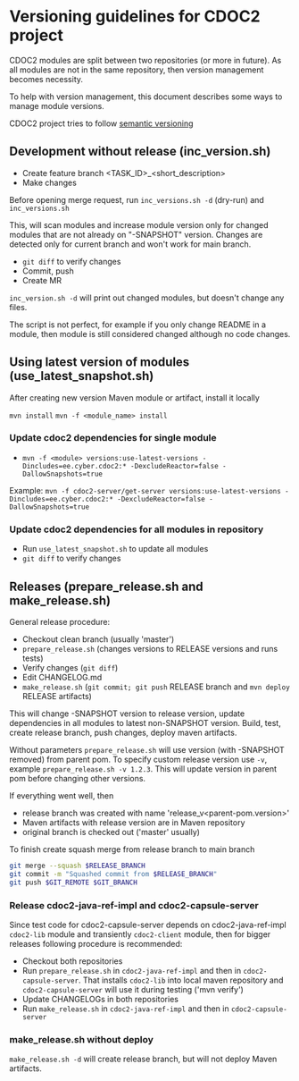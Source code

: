 # Versioning guidelines for CDOC2 project

CDOC2 modules are split between two repositories (or more in future). As all modules are not in the
same repository, then version management becomes necessity.

To help with version management, this document describes some ways to manage module versions.

CDOC2 project tries to follow [semantic versioning](https://semver.org/)

## Development without release (inc_version.sh)

* Create feature branch <TASK_ID>_<short_description>
* Make changes

Before opening merge request, run `inc_versions.sh -d` (dry-run) and `inc_versions.sh`

This, will scan modules and increase module version only for changed modules that are not already on
"-SNAPSHOT" version. Changes are detected only for current branch and won't work for main branch.

* `git diff` to verify changes
* Commit, push
* Create MR

`inc_version.sh -d` will print out changed modules, but doesn't change any files.

The script is not perfect, for example if you only change README in a module, then module is still
considered changed although no code changes.

## Using latest version of modules (use_latest_snapshot.sh)

After creating new version Maven module or artifact, install it locally

`mvn install`
`mvn -f <module_name> install`

### Update cdoc2 dependencies for single module

* `mvn -f <module> versions:use-latest-versions -Dincludes=ee.cyber.cdoc2:* -DexcludeReactor=false -DallowSnapshots=true`

Example: `mvn -f cdoc2-server/get-server versions:use-latest-versions -Dincludes=ee.cyber.cdoc2:* -DexcludeReactor=false -DallowSnapshots=true`


### Update cdoc2 dependencies for all modules in repository

* Run `use_latest_snapshot.sh` to update all modules
* `git diff` to verify changes

## Releases (prepare_release.sh and make_release.sh)

General release procedure:

* Checkout clean branch (usually 'master')
* `prepare_release.sh` (changes versions to RELEASE versions and runs tests)
* Verify changes (`git diff`)
* Edit CHANGELOG.md
* `make_release.sh` (`git commit; git push` RELEASE branch and `mvn deploy` RELEASE artifacts)

This will change -SNAPSHOT version to release version, update dependencies in all modules to latest
non-SNAPSHOT version. Build, test, create release branch, push changes, deploy maven artifacts.

Without parameters `prepare_release.sh` will use version (with -SNAPSHOT removed) from parent pom. 
To specify custom release version use `-v`, example `prepare_release.sh -v 1.2.3`. This will update
version in parent pom before changing other versions.

If everything went well, then
* release branch was created with name 'release_v<parent-pom.version>'
* Maven artifacts with release version are in Maven repository
* original branch is checked out ('master' usually)

To finish create squash merge from release branch to main branch
```bash
git merge --squash $RELEASE_BRANCH
git commit -m "Squashed commit from $RELEASE_BRANCH"
git push $GIT_REMOTE $GIT_BRANCH
```

### Release cdoc2-java-ref-impl and cdoc2-capsule-server

Since test code for cdoc2-capsule-server depends on cdoc2-java-ref-impl `cdoc2-lib` module and
transiently `cdoc2-client` module, then for bigger releases following procedure is recommended:

* Checkout both repositories
* Run `prepare_release.sh` in `cdoc2-java-ref-impl` and then in `cdoc2-capsule-server`. That installs
  `cdoc2-lib` into local maven repository and `cdoc2-capsule-server` will use it during testing
  ('mvn verify')
* Update CHANGELOGs in both repositories
* Run `make_release.sh` in `cdoc2-java-ref-impl` and then in `cdoc2-capsule-server`

### make_release.sh without deploy

`make_release.sh -d` will create release branch, but will not deploy Maven artifacts. 
